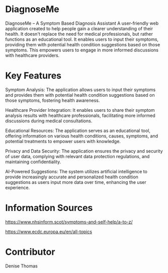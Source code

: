 # DiagnoseMe
DiagnoseMe – A Symptom Based Diagnosis Assistant
A user-friendly web application created to help people gain a clearer understanding of their health. It doesn't replace the need for medical professionals, but rather functions as an educational tool. It enables users to input their symptoms, providing them with potential health condition suggestions based on those symptoms. This empowers users to engage in more informed discussions with healthcare providers.

# Key Features
Symptom Analysis: The application allows users to input their symptoms and provides them with potential health condition suggestions based on those symptoms, fostering health awareness.

Healthcare Provider Integration: It enables users to share their symptom analysis results with healthcare professionals, facilitating more informed discussions during medical consultations.

Educational Resources: The application serves as an educational tool, offering information on various health conditions, causes, symptoms, and potential treatments to empower users with knowledge.

Privacy and Data Security: The application ensures the privacy and security of user data, complying with relevant data protection regulations, and maintaining confidentiality.

AI-Powered Suggestions: The system utilizes artificial intelligence to provide increasingly accurate and personalized health condition suggestions as users input more data over time, enhancing the user experience.

# Information Sources

https://www.nhsinform.scot/symptoms-and-self-help/a-to-z/ 


https://www.ecdc.europa.eu/en/all-topics

# Contributor
Denise Thomas

